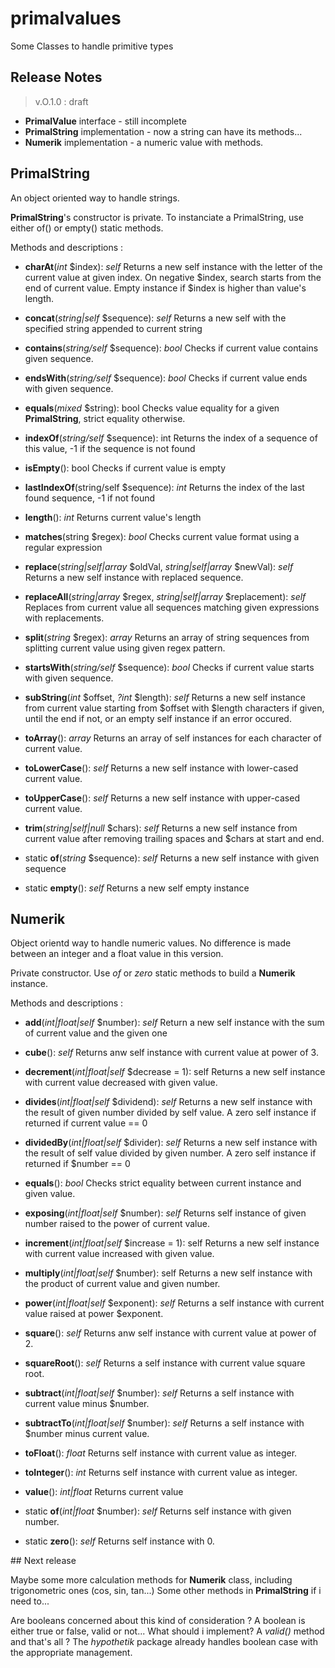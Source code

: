 # primalvalues

Some Classes to handle primitive types

## Release Notes

> v.O.1.0 : draft

- **PrimalValue** interface - still incomplete
- **PrimalString** implementation - now a string can have its methods...
- **Numerik** implementation - a numeric value with methods.

## PrimalString

An object oriented way to handle strings.

**PrimalString**'s constructor is private.
To instanciate a PrimalString, use either of() or empty() static methods.

Methods and descriptions :

- **charAt**(_int_ \$index): _self_
  Returns a new self instance with the letter of the current value at given index.
  On negative \$index, search starts from the end of current value.
  Empty instance if $index is higher than value's length.

- **concat**(_string|self_ \$sequence): _self_
  Returns a new self with the specified string appended to current string

- **contains**(_string/self_ \$sequence): _bool_
  Checks if current value contains given sequence.

- **endsWith**(_string/self_ \$sequence): _bool_
  Checks if current value ends with given sequence.

- **equals**(_mixed_ \$string): bool
  Checks value equality for a given **PrimalString**, strict equality otherwise.

- **indexOf**(_string/self_ \$sequence): int
  Returns the index of a sequence of this value, -1 if the sequence is not found

- **isEmpty**(): bool
  Checks if current value is empty

- **lastIndexOf**(string/self \$sequence): _int_
  Returns the index of the last found sequence, -1 if not found

- **length**(): _int_
  Returns current value's length

- **matches**(string \$regex): _bool_
  Checks current value format using a regular expression

- **replace**(_string|self|array_ \$oldVal, _string|self|array_ \$newVal): _self_
  Returns a new self instance with replaced sequence.

- **replaceAll**(_string|array_ \$regex, _string|self|array_ \$replacement): _self_
  Replaces from current value all sequences matching given expressions with replacements.

- **split**(_string_ \$regex): _array_
  Returns an array of string sequences from splitting current value using given regex pattern.

- **startsWith**(_string/self_ \$sequence): _bool_
  Checks if current value starts with given sequence.

- **subString**(_int_ \$offset, _?int_ \$length): _self_
  Returns a new self instance from current value starting from $offset with $length characters if given, until the end if not, or an empty self instance if an error occured.

- **toArray**(): _array_
  Returns an array of self instances for each character of current value.

- **toLowerCase**(): _self_
  Returns a new self instance with lower-cased current value.

- **toUpperCase**(): _self_
  Returns a new self instance with upper-cased current value.

- **trim**(_string|self|null_ \$chars): _self_
  Returns a new self instance from current value after removing trailing spaces and $chars at start and end.

- static **of**(_string_ \$sequence): _self_
  Returns a new self instance with given sequence

- static **empty**(): _self_
  Returns a new self empty instance

## Numerik

Object orientd way to handle numeric values.
No difference is made between an integer and a float value in this version.

Private constructor. Use _of_ or _zero_ static methods to build a **Numerik** instance.

Methods and descriptions :

- **add**(_int|float|self_ \$number): _self_
  Return a new self instance with the sum of current value and the given one

- **cube**(): _self_
  Returns anw self instance with current value at power of 3.

- **decrement**(_int|float|self_ \$decrease = 1): self
  Returns a new self instance with current value decreased with given value.

- **divides**(_int|float|self_ \$dividend): _self_
  Returns a new self instance with the result of given number divided by self value.
  A zero self instance if returned if current value == 0

- **dividedBy**(_int|float|self_ \$divider): _self_
  Returns a new self instance with the result of self value divided by given number.
  A zero self instance if returned if \$number == 0

- **equals**(): _bool_
  Checks strict equality between current instance and given value.

- **exposing**(_int|float|self_ \$number): _self_
  Returns self instance of given number raised to the power of current value.

- **increment**(_int|float|self_ \$increase = 1): self
  Returns a new self instance with current value increased with given value.

- **multiply**(_int|float|self_ \$number): self
  Returns a new self instance with the product of current value and given number.

- **power**(_int|float|self_ \$exponent): _self_
  Returns a self instance with current value raised at power \$exponent.

- **square**(): _self_
  Returns anw self instance with current value at power of 2.

- **squareRoot**(): _self_
  Returns a self instance with current value square root.

- **subtract**(_int|float|self_ \$number): _self_
  Returns a self instance with current value minus \$number.

- **subtractTo**(_int|float|self_ \$number): _self_
  Returns a self instance with \$number minus current value.

- **toFloat**(): _float_
  Returns self instance with current value as integer.

- **toInteger**(): _int_
  Returns self instance with current value as integer.

- **value**(): _int|float_
  Returns current value

- static **of**(_int|float_ $number): _self_
  Returns self instance with given number.

- static **zero**(): _self_
  Returns self instance with 0.

## Next release

Maybe some more calculation methods for **Numerik** class, including trigonometric ones (cos, sin, tan...)
Some other methods in **PrimalString** if i need to...

Are booleans concerned about this kind of consideration ?
A boolean is either true or false, valid or not...
What should i implement? A _valid()_ method and that's all ?
The _hypothetik_ package already handles boolean case with the appropriate management.
